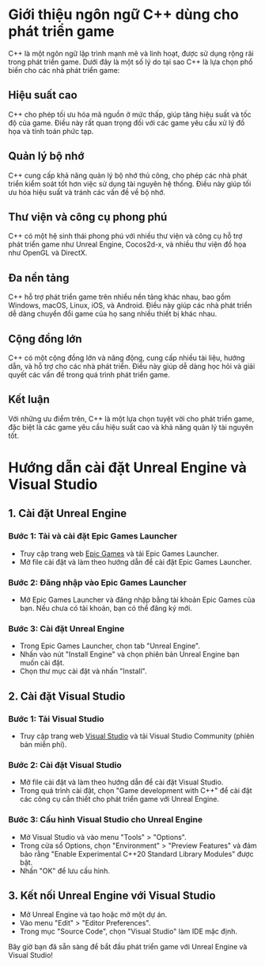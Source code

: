# Giới thiệu ngôn ngữ C++ dùng cho phát triển game

C++ là một ngôn ngữ lập trình mạnh mẽ và linh hoạt, được sử dụng rộng rãi trong phát triển game. Dưới đây là một số lý do tại sao C++ là lựa chọn phổ biến cho các nhà phát triển game:

## Hiệu suất cao
C++ cho phép tối ưu hóa mã nguồn ở mức thấp, giúp tăng hiệu suất và tốc độ của game. Điều này rất quan trọng đối với các game yêu cầu xử lý đồ họa và tính toán phức tạp.

## Quản lý bộ nhớ
C++ cung cấp khả năng quản lý bộ nhớ thủ công, cho phép các nhà phát triển kiểm soát tốt hơn việc sử dụng tài nguyên hệ thống. Điều này giúp tối ưu hóa hiệu suất và tránh các vấn đề về bộ nhớ.

## Thư viện và công cụ phong phú
C++ có một hệ sinh thái phong phú với nhiều thư viện và công cụ hỗ trợ phát triển game như Unreal Engine, Cocos2d-x, và nhiều thư viện đồ họa như OpenGL và DirectX.

## Đa nền tảng
C++ hỗ trợ phát triển game trên nhiều nền tảng khác nhau, bao gồm Windows, macOS, Linux, iOS, và Android. Điều này giúp các nhà phát triển dễ dàng chuyển đổi game của họ sang nhiều thiết bị khác nhau.

## Cộng đồng lớn
C++ có một cộng đồng lớn và năng động, cung cấp nhiều tài liệu, hướng dẫn, và hỗ trợ cho các nhà phát triển. Điều này giúp dễ dàng học hỏi và giải quyết các vấn đề trong quá trình phát triển game.

## Kết luận
Với những ưu điểm trên, C++ là một lựa chọn tuyệt vời cho phát triển game, đặc biệt là các game yêu cầu hiệu suất cao và khả năng quản lý tài nguyên tốt.

# Hướng dẫn cài đặt Unreal Engine và Visual Studio

## 1. Cài đặt Unreal Engine

### Bước 1: Tải và cài đặt Epic Games Launcher
- Truy cập trang web [Epic Games](https://www.epicgames.com/store/en-US/download) và tải Epic Games Launcher.
- Mở file cài đặt và làm theo hướng dẫn để cài đặt Epic Games Launcher.

### Bước 2: Đăng nhập vào Epic Games Launcher
- Mở Epic Games Launcher và đăng nhập bằng tài khoản Epic Games của bạn. Nếu chưa có tài khoản, bạn có thể đăng ký mới.

### Bước 3: Cài đặt Unreal Engine
- Trong Epic Games Launcher, chọn tab "Unreal Engine".
- Nhấn vào nút "Install Engine" và chọn phiên bản Unreal Engine bạn muốn cài đặt.
- Chọn thư mục cài đặt và nhấn "Install".

## 2. Cài đặt Visual Studio

### Bước 1: Tải Visual Studio
- Truy cập trang web [Visual Studio](https://visualstudio.microsoft.com/) và tải Visual Studio Community (phiên bản miễn phí).

### Bước 2: Cài đặt Visual Studio
- Mở file cài đặt và làm theo hướng dẫn để cài đặt Visual Studio.
- Trong quá trình cài đặt, chọn "Game development with C++" để cài đặt các công cụ cần thiết cho phát triển game với Unreal Engine.

### Bước 3: Cấu hình Visual Studio cho Unreal Engine
- Mở Visual Studio và vào menu "Tools" > "Options".
- Trong cửa sổ Options, chọn "Environment" > "Preview Features" và đảm bảo rằng "Enable Experimental C++20 Standard Library Modules" được bật.
- Nhấn "OK" để lưu cấu hình.

## 3. Kết nối Unreal Engine với Visual Studio
- Mở Unreal Engine và tạo hoặc mở một dự án.
- Vào menu "Edit" > "Editor Preferences".
- Trong mục "Source Code", chọn "Visual Studio" làm IDE mặc định.

Bây giờ bạn đã sẵn sàng để bắt đầu phát triển game với Unreal Engine và Visual Studio!
